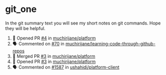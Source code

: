 # git_one
In the git summary text you will see my short notes on git commands. Hope they will be helpful.

<!--START_SECTION:activity-->
1. 💪 Opened PR [#4](https://github.com/muchirijane/platform/pull/4) in [muchirijane/platform](https://github.com/muchirijane/platform)
2. 🗣 Commented on [#70](https://github.com/muchirijane/learning-code-through-github-repos/issues/70) in [muchirijane/learning-code-through-github-repos](https://github.com/muchirijane/learning-code-through-github-repos)
3. 🎉 Merged PR [#3](https://github.com/muchirijane/platform/pull/3) in [muchirijane/platform](https://github.com/muchirijane/platform)
4. 💪 Opened PR [#3](https://github.com/muchirijane/platform/pull/3) in [muchirijane/platform](https://github.com/muchirijane/platform)
5. 🗣 Commented on [#1587](https://github.com/ushahidi/platform-client/issues/1587) in [ushahidi/platform-client](https://github.com/ushahidi/platform-client)
<!--END_SECTION:activity-->
